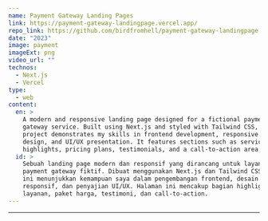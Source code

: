 ```yaml
---
name: Payment Gateway Landing Pages
link: https://payment-gateway-landingpage.vercel.app/
repo_link: https://github.com/birdfromhell/payment-gateway-landingpage
date: "2023"
image: payment
imageExt: png
video_url: ""
technos:
  - Next.js
  - Vercel
type:
  - web
content:
  en: >
    A modern and responsive landing page designed for a fictional payment
    gateway service. Built using Next.js and styled with Tailwind CSS, this
    project demonstrates my skills in frontend development, responsive layout
    design, and UI/UX presentation. It features sections such as service
    highlights, pricing plans, testimonials, and a call-to-action area.
  id: >
    Sebuah landing page modern dan responsif yang dirancang untuk layanan
    payment gateway fiktif. Dibuat menggunakan Next.js dan Tailwind CSS, proyek
    ini menunjukkan kemampuan saya dalam pengembangan frontend, desain layout
    responsif, dan penyajian UI/UX. Halaman ini mencakup bagian highlight
    layanan, paket harga, testimoni, dan call-to-action.
---
```


---
